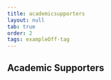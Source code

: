 ```yaml
---
title: academicsupporters
layout: null
tab: true
order: 2
tags: exampleOff-tag
---
```


## Academic Supporters

 